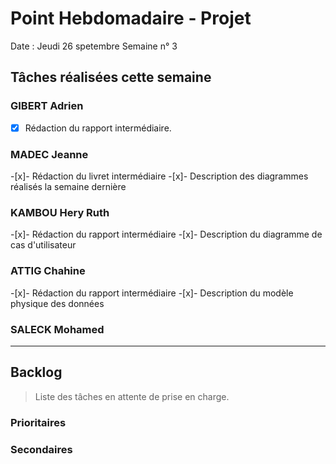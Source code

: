 # Point Hebdomadaire - Projet

Date : Jeudi 26 spetembre
Semaine n° 3

## Tâches réalisées cette semaine

### GIBERT Adrien

- [x] Rédaction du rapport intermédiaire.

### MADEC Jeanne

-[x]- Rédaction du livret intermédiaire
-[x]- Description des diagrammes réalisés la semaine dernière

### KAMBOU Hery Ruth

-[x]- Rédaction du rapport intermédiaire
-[x]- Description du diagramme de cas d'utilisateur

### ATTIG Chahine
-[x]- Rédaction du rapport intermédiaire
-[x]- Description du modèle physique des données


### SALECK Mohamed

---

## Backlog

> Liste des tâches en attente de prise en charge.

### Prioritaires



### Secondaires


